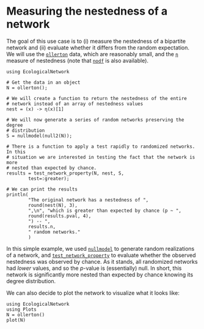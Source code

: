 # Measuring the nestedness of a network

The goal of this use case is to (i) measure the nestedness of a bipartite
network and (ii) evaluate whether it differs from the random expectation. We
will use the [`ollerton`](@ref) data, which are reasonably small, and the
[`η`](@ref) measure of nestedness (note that [`nodf`](@ref) is also available).

~~~@example
using EcologicalNetwork

# Get the data in an object
N = ollerton();

# We will create a function to return the nestedness of the entire
# network instead of an array of nestedness values
nest = (x) -> η(x)[1]

# We will now generate a series of random networks preserving the degree
# distribution
S = nullmodel(null2(N));

# There is a function to apply a test rapidly to randomized networks. In this
# situation we are interested in testing the fact that the network is more
# nested than expected by chance.
results = test_network_property(N, nest, S,
        test=:greater);

# We can print the results
println(
        "The original network has a nestedness of ",
        round(nest(N), 3),
        ",\n", "which is greater than expected by chance (p ~ ",
        round(results.pval, 4),
        ") -- ",
        results.n,
        " random networks."
        )
~~~

In this simple example, we used [`nullmodel`](@ref) to generate random
realizations of a network, and [`test_network_property`](@ref) to evaluate
whether the observed nestedness was observed by chance. As it stands, all
randomized networks had *lower* values, and so the *p*-value is (essentially)
null. In short, this network is significantly more nested than expected by
chance knowing its degree distribution.

We can also decide to plot the network to visualize what it looks like:

~~~@repl
using EcologicalNetwork
using Plots
N = ollerton()
plot(N)
~~~

